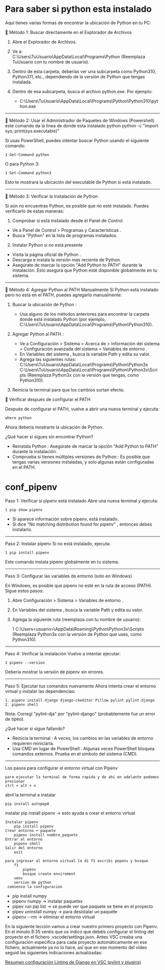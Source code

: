 # Para saber si python esta instalado 

Aquí tienes varias formas de encontrar la ubicación de Python en tu PC:

📌 Método 1: Buscar directamente en el Explorador de Archivos

1. Abre el Explorador de Archivos.
2. Ve a:   
	C:\Users\TuUsuario\AppData\Local\Programs\Python
	(Reemplaza TuUsuario con tu nombre de usuario).

3. Dentro de esta carpeta, deberías ver una subcarpeta como Python310, Python311, etc., dependiendo de la versión de Python que tengas instalada.

4. Dentro de esa subcarpeta, busca el archivo python.exe. Por ejemplo:
   
   - C:\Users\TuUsuario\AppData\Local\Programs\Python\Python310\python.exe
__________________________________________________________

📌 Método 2: Usar el Administrador de Paquetes de Windows (Powershell)
este comando da la linea de donde esta instalado python
	 python -c "import sys; print(sys.executable)" 

Si usas PowerShell, puedes intentar buscar Python usando el siguiente comando:

	1 Get-Command python
 
O para Python 3:

	1 Get-Command python3
 
Esto te mostrará la ubicación del executable de Python si está instalado.

________________________________________________________

📌 Método 3: Verificar la Instalación de Python

Si aún no encuentras Python, es posible que no esté instalado. Puedes verificarlo de estas maneras:

1. Comprobar si está instalado desde el Panel de Control
 - Ve a Panel de Control > Programas y Características .
 - Busca "Python" en la lista de programas instalados.
   
2. Instalar Python si no está presente
 - Visita la página oficial de Python .
 - Descarga e instala la versión más reciente de Python.
 - Asegúrate de marcar la opción "Add Python to PATH" durante la instalación. Esto asegura que Python esté disponible globalmente en tu sistema.

____________________________________________________

📌 Método 4: Agregar Python al PATH Manualmente
Si Python está instalado pero no está en el PATH, puedes agregarlo manualmente:

 1. Buscar la ubicación de Python :
	- Usa alguno de los métodos anteriores para encontrar la carpeta donde está instalado Python (por ejemplo, C:\Users\TuUsuario\AppData\Local\Programs\Python\Python310).

 2. Agregar Python al PATH :
	- Ve a Configuración > Sistema > Acerca de > Información del sistema > Configuración avanzada del sistema > Variables de entorno .
	- En Variables del sistema , busca la variable Path y edita su valor.
	- Agrega las siguientes rutas:
C:\Users\TuUsuario\AppData\Local\Programs\Python\Python3x
C:\Users\TuUsuario\AppData\Local\Programs\Python\Python3x\Scripts
(Reemplaza Python3x con la versión que tengas, como Python310).

 3. Reinicia la terminal para que los cambios surtan efecto.
    
📌 Verificar después de configurar el PATH

Después de configurar el PATH, vuelve a abrir una nueva terminal y ejecuta:
	
 	where python
  
Ahora debería mostrarte la ubicación de Python.

¿Qué hacer si sigues sin encontrar Python?
 - Reinstala Python : Asegúrate de marcar la opción "Add Python to PATH" durante la instalación.
 - Comprueba si tienes múltiples versiones de Python : Es posible que tengas varias versiones instaladas, y solo algunas están configuradas en el PATH.

# conf_pipenv

Paso 1: Verificar si pipenv está instalado
Abre una nueva terminal y ejecuta:

	1 pip show pipenv
 
 - Si aparece información sobre pipenv, está instalado.
 - Si dice "No matching distribution found for pipenv" , entonces debes instalarlo.

_________________________________________________

Paso 2: Instalar pipenv
Si no está instalado, ejecuta:

	1 pip install pipenv
 
 Este comando instala pipenv globalmente en tu sistema.
 
_______________________________________________________

Paso 3: Configurar las variables de entorno (solo en Windows)

En Windows, es posible que pipenv no esté en la ruta de acceso (PATH). Sigue estos pasos:

 1. Abre Configuración > Sistema > Variables de entorno .
 2. En Variables del sistema , busca la variable Path y edita su valor.
 3. Agrega la siguiente ruta (reemplaza <usuario> con tu nombre de usuario):
    
	1 C:\Users\<usuario>\AppData\Roaming\Python\Python3x\Scripts
(Reemplaza Python3x con la versión de Python que uses, como Python310).

______________________________________________

Paso 4: Verificar la instalación
Vuelve a intentar ejecutar:

	1 pipenv --version
 
Debería mostrar la versión de pipenv sin errores.

___________________________________

Paso 5: Ejecutar tus comandos nuevamente
Ahora intenta crear el entorno virtual y instalar las dependencias:

	1. pipenv install django django-ckeditor Pillow pylint pylint-django
	2. pipenv shell
 
Nota: Corregí "pylint-dja" por "pylint-django" (probablemente fue un error de tipeo).

¿Qué hacer si sigue fallando?
 - Reinicia la terminal : A veces, los cambios en las variables de entorno requieren reiniciarla.
 - Usa CMD en lugar de PowerShell : Algunas veces PowerShell bloquea comandos externos. Prueba en el símbolo del sistema (CMD).

__________________________________________________________
Los pasos para configurar el entorno virtual con Pipenv

	para ejecutar la terminal de forma rapida y de ahi en adelante podemos presionar
	ctrl + alt + n

abril la terminal e instalar

	pip install autopep8

instalar pip install pipenv -> esto ayuda a crear el entorno virtual

	Instalar pipenv
		pip install pipenv
	Crear entorno + paquete
		pipenv install nombre_paquete
	Entrar al entorno
		pipenv shell
	Salir del entorno
		exit

  	para ingresar al entorno virtual le di f1 escribi pepenv y busque 
   		f1
     		pipenv	
       		busque create enviroment
	 	venv
   		version de python
     comienza la configuracion 
   		
  
- pip install numpy
- pipenv numpy -> instalar paquetes
- pipev run pip list -> se puede ver que paquete se tiene en el proyecto
- pipev uninstall numpy -> para desistalar un paquete
- pipenv --rm -> eliminar el entorno virtual

En la siguiente lección vamos a crear nuestro primero proyecto con Pipenv. 
En el minuto 8:35 veréis que os indico que debéis configurar el linting del proyecto 
en el fichero .vscode/settings.json. Antes VSC creaba una configuración específica para 
cada proyecto automáticamente en ese fichero, actualmente ya no lo hace, así que en ese 
momento del vídeo seguid las siguientes indicaciones actualizadas:

[Resumen configuración Linting de Django en VSC (pylint y plugins)](https://gist.github.com/hcosta/6e4066ad1b938c888546c5f0a9616c48)


